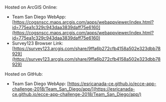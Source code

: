 Hosted on ArcGIS Online:

- Team San Diego WebApp: [https://cogsnscc.maps.arcgis.com/apps/webappviewer/index.html?id=775ea1c329c943daa3839daff75e6160](https://cogsnscc.maps.arcgis.com/apps/webappviewer/index.html?id=775ea1c329c943daa3839daff75e6160)
- Survey123 Browser Link: [https://survey123.arcgis.com/share/9ffa6b272cfb4158a502e323dbb78929](https://survey123.arcgis.com/share/9ffa6b272cfb4158a502e323dbb78929)

Hosted on GitHub:

- Team San Diego WebApp: [https://esricanada-ce.github.io/ecce-app-challenge-2018/Team_San_Diego/app/](https://esricanada-ce.github.io/ecce-app-challenge-2018/Team_San_Diego/app/)